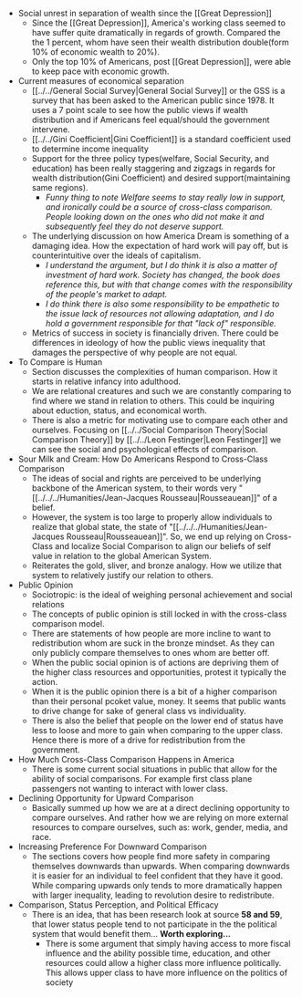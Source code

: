 * Social unrest in separation of wealth since the [[Great Depression]]
    * Since the [[Great Depression]], America's working class seemed to have suffer quite dramatically in regards of growth. Compared the the 1 percent, whom have seen their wealth distribution double(form 10% of economic wealth to 20%). 
    * Only the top 10% of Americans, post [[Great Depression]], were able to keep pace with economic growth.
* Current measures of economical separation
    * [[../../General Social Survey|General Social Survey]] or the GSS is a survey that has been asked to the American public since 1978. It uses a 7 point scale to see how the public views if wealth distribution and if Americans feel equal/should the government intervene.
    * [[../../Gini Coefficient|Gini Coefficient]] is a standard coefficient used to determine income inequality
    * Support for the three policy types(welfare, Social Security, and education) has been really staggering and zigzags in regards for wealth distribution(Gini Coefficient) and desired support(maintaining same regions). 
        * *Funny thing to note Welfare seems to stay really low in support, and ironically could be a source of cross-class comparison. People looking down on the ones who did not make it and subsequently feel they do not deserve support.*
    * The underlying discussion on how America Dream is something of a damaging idea. How the expectation of hard work will pay off, but is counterintuitive over the ideals of capitalism.
        * *I understand the argument, but I do think it is also a matter of investment of hard work. Society has changed, the book does reference this, but with that change comes with the responsibility of the people's market to adapt.*
        * *I do think there is also some responsibility to be empathetic to the issue lack of resources not allowing adaptation, and I do hold a government responsible for that "lack of" responsible.*
    * Metrics of success in society is financially driven. There could be differences in ideology of how the public views inequality that damages the perspective of why people are not equal.
* To Compare is Human
    * Section discusses the complexities of human comparison. How it starts in relative infancy into adulthood.
    * We are relational creatures and such we are constantly comparing to find where we stand in relation to others. This could be inquiring about eduction, status, and economical worth.
    * There is also a metric for motivating use to compare each other and ourselves. Focusing on [[../../Social Comparison Theory|Social Comparison Theory]] by [[../../Leon Festinger|Leon Festinger]] we can see the social and psychological effects of comparison.
* Sour Milk and Cream: How Do Americans Respond to Cross-Class Comparison
    * The ideas of social and rights are perceived to be underlying backbone of the American system, to their words very "[[../../../Humanities/Jean-Jacques Rousseau|Rousseauean]]" of a belief.
    * However, the system is too large to properly allow individuals to realize that global state, the state of "[[../../../Humanities/Jean-Jacques Rousseau|Rousseauean]]". So, we end up relying on Cross-Class and localize Social Comparison to align our beliefs of self value in relation to the global American System.
    * Reiterates the gold, sliver, and bronze analogy. How we utilize that system to relatively justify our relation to others.
* Public Opinion
    * Sociotropic: is the ideal of weighing personal achievement and social relations
    * The concepts of public opinion is still locked in with the cross-class comparison model.
    * There are statements of how people are more incline to want to redistribution whom are suck in the bronze mindset. As they can only publicly compare themselves to ones whom are better off. 
    * When the public social opinion is of actions are depriving them of the higher class resources and opportunities, protest it typically the action. 
    * When it is the public opinion there is a bit of a higher comparison than their personal pcoket value, money. It seems that public wants to drive change for sake of general class vs individuality. 
    * There is also the belief that people on the lower end of status have less to loose and more to gain when comparing to the upper class. Hence there is more of a drive for redistribution from the government.
* How Much Cross-Class Comparison Happens in America
    * There is some current social situations in public that allow for the ability of social comparisons. For example first class plane passengers not wanting to interact with lower class. 
* Declining Opportunity for Upward Comparison
    * Basically summed up how we are at a direct declining opportunity to compare ourselves. And rather how we are relying on more external resources to compare ourselves, such as: work, gender, media, and race. 
* Increasing Preference For Downward Comparison
    * The sections covers how people find more safety in comparing themselves downwards than upwards. When comparing downwards it is easier for an individual to feel confident that they have it good. While comparing upwards only tends to more dramatically happen with larger inequality, leading to revolution desire to redistribute.
* Comparison, Status Perception, and Political Efficacy
    * There is an idea, that has been research look at source **58 and 59**, that lower status people tend to not participate in the the political system that would benefit them... **Worth exploring...**
        * There is some argument that simply having access to more fiscal influence and the ability possible time, education, and other resources could allow a higher class more influence politically. This allows upper class to have more influence on the politics of society